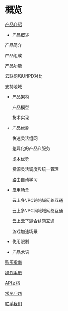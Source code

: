 # 概览

  [产品介绍](ugn/Document/Introduction.md)

-   产品概述

  产品简介

  产品组成 

  产品功能

  云联网和UNPD对比

  支持地域

- 产品架构

  产品模型

  技术实现

- 产品优势

  快速灵活组网

  差异化的产品和服务

  成本优势

  资源灵活调度和统一管理

  路由自动学习

- 应用场景

  云上多VPC跨地域网络互通

  云上多VPC同地域网络互通

  云上云下混合组网互通

  游戏加速场景

- 使用限制

- 产品术语

 [购买指南](ugn/Document/Purchase.md)

 [操作手册](ugn/Document/Guide/Guide.md)

 [API文档](ugn/Document/API.md)

 [常见问题](ugn/Document/Q&A.md)

 [联系我们](ugn/Document/Connection.md)

